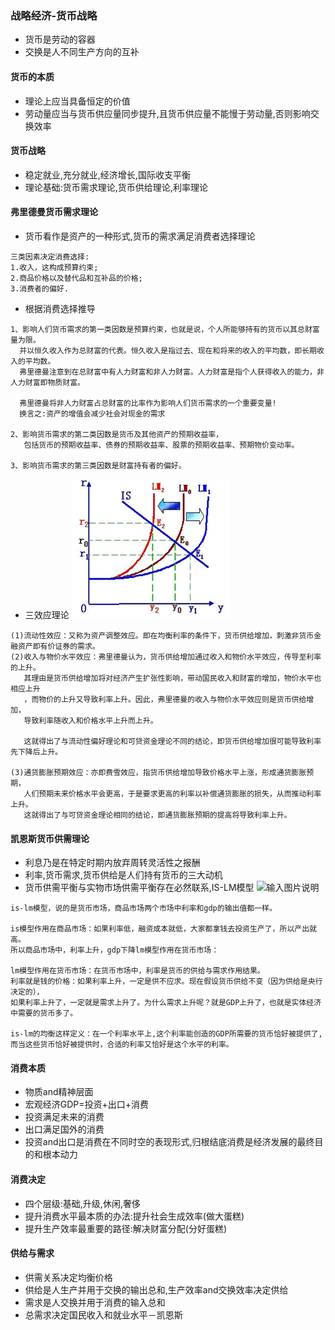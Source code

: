 ### 战略经济-货币战略
* 货币是劳动的容器
* 交换是人不同生产方向的互补

#### 货币的本质
* 理论上应当具备恒定的价值
* 劳动量应当与货币供应量同步提升,且货币供应量不能慢于劳动量,否则影响交换效率

#### 货币战略
* 稳定就业,充分就业,经济增长,国际收支平衡
* 理论基础:货币需求理论,货币供给理论,利率理论

#### 弗里德曼货币需求理论
* 货币看作是资产的一种形式,货币的需求满足消费者选择理论
```
三类因素决定消费选择:
1.收入，这构成预算约束;
2.商品价格以及替代品和互补品的价格;
3.消费者的偏好.
```

* 根据消费选择推导
```
1、影响人们货币需求的第一类因数是预算约束，也就是说，个人所能够持有的货币以其总财富量为限。
  并以恒久收入作为总财富的代表。恒久收入是指过去、现在和将来的收入的平均数，即长期收入的平均数。
  弗里德曼注意到在总财富中有人力财富和非人力财富。人力财富是指个人获得收入的能力，非人力财富即物质财富。
  
  弗里德曼将非人力财富占总财富的比率作为影响人们货币需求的一个重要变量!
  换言之:资产的增值会减少社会对现金的需求

2、影响货币需求的第二类因数是货币及其他资产的预期收益率，
   包括货币的预期收益率、债券的预期收益率、股票的预期收益率、预期物价变动率。

3、影响货币需求的第三类因数是财富持有者的偏好。
```
* 三效应理论
![输入图片说明](https://github.com/qccr-twl2123/finance/blob/master/images/三效应理论.gif "在这里输入图片标题")

```
(1)流动性效应：又称为资产调整效应。即在均衡利率的条件下，货币供给增加，刺激非货币金融资产即有价证券的需求。
(2)收入与物价水平效应：弗里德曼认为，货币供给增加通过收入和物价水平效应，传导至利率的上升。
   其理由是货币供给增加将对经济产生扩张性影响，带动国民收入和财富的增加，物价水平也相应上升
   ，而物价的上升又导致利率上升。因此，弗里德曼的收入与物价水平效应则是货币供给增加，
   导致利率随收入和价格水平上升而上升。

   这就得出了与流动性偏好理论和可贷资金理论不同的结论，即货币供给增加很可能导致利率先下降后上升。

(3)通货膨胀预期效应：亦即费雪效应，指货币供给增加导致价格水平上涨，形成通货膨胀预期，
   人们预期未来价格水平会更高，于是要求更高的利率以补偿通货膨胀的损失，从而推动利率上升。
   这就得出了与可贷资金理论相同的结论，即通货膨胀预期的提高将导致利率上升。
```


#### 凯恩斯货币供需理论
* 利息乃是在特定时期内放弃周转灵活性之报酬
* 利率,货币需求,货币供给是人们持有货币的三大动机
* 货币供需平衡与实物市场供需平衡存在必然联系,IS-LM模型 
![输入图片说明](https://github.com/qccr-twl2123/finance/blob/master/images/IS_LM.png "在这里输入图片标题")

```
is-lm模型，说的是货币市场，商品市场两个市场中利率和gdp的输出值都一样。

is模型作用在商品市场：如果利率低，融资成本就低，大家都拿钱去投资生产了，所以产出就高。
所以商品市场中，利率上升，gdp下降lm模型作用在货币市场：

lm模型作用在货币市场：在货币市场中，利率是货币的供给与需求作用结果。
利率就是钱的价格：如果利率上升，一定是供不应求。现在假设货币供给不变（因为供给是央行决定的），
如果利率上升了，一定就是需求上升了。为什么需求上升呢？就是GDP上升了，也就是实体经济中需要的货币多了。

is-lm的均衡这样定义：在一个利率水平上,这个利率能创造的GDP所需要的货币恰好被提供了,
而当这些货币恰好被提供时，合适的利率又恰好是这个水平的利率。

```



#### 消费本质
* 物质and精神层面
* 宏观经济GDP=投资+出口+消费
* 投资满足未来的消费
* 出口满足国外的消费
* 投资and出口是消费在不同时空的表现形式,归根结底消费是经济发展的最终目的和根本动力

#### 消费决定
* 四个层级:基础,升级,休闲,奢侈
* 提升消费水平最本质的办法:提升社会生成效率(做大蛋糕)
* 提升生产效率最重要的路径:解决财富分配(分好蛋糕)

#### 供给与需求
* 供需关系决定均衡价格
* 供给是人生产并用于交换的输出总和,生产效率and交换效率决定供给
* 需求是人交换并用于消费的输入总和
* 总需求决定国民收入和就业水平－凯恩斯



